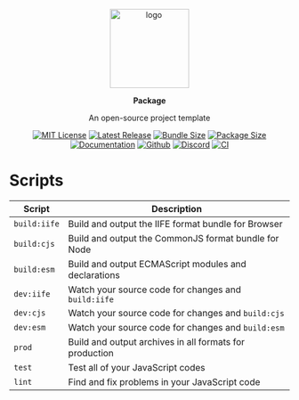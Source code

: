 <br><br>
<div align="center">

<p align="center">
    <img src="https://raw.githubusercontent.com/master-co/package/document/images/logo-and-text.svg" alt="logo" width="142">
</p>
<p align="center">
    <b>Package</b>
</p>
<p align="center">An open-source project template</p>

[![MIT License](https://flat.badgen.net/github/license/master-co/package?color=yellow)](https://github.com/master-co/package/blob/main/LICENSE)
[![Latest Release](https://flat.badgen.net/npm/v/@master/package?icon=npm&label&color=yellow)](https://www.npmjs.com/package/@master/package)
[![Bundle Size](https://flat.badgen.net/bundlephobia/minzip/@master/package?icon=packagephobia&label&color=yellow)](https://bundlephobia.com/package/@master/package 'gzip bundle size (including dependencies)')
[![Package Size](https://flat.badgen.net/badgesize/brotli/https://cdn.jsdelivr.net/npm/@master/package?icon=jsdelivr&label&color=yellow)](https://unpkg.com/@master/package 'brotli package size (without dependencies)')
[![Documentation](https://flat.badgen.net/badge/icon/Documentation?icon=awesome&label&color=yellow)](https://package.master.co)
[![Github](https://flat.badgen.net/badge/icon/master-co%2Fpackage?icon=github&label&color=yellow)](https://github.com/master-co/package)
[![Discord](https://flat.badgen.net/badge/icon/discord?icon=discord&label&color=yellow)](https://discord.gg/sZNKpAAAw6)
[![CI](https://flat.badgen.net/github/status/master-co/package/main/ci/circleci?icon=circleci)](https://circleci.com/gh/master-co/workflows/package/tree/main)

</div>

# Scripts
| Script       | Description                                             |
| ------------ | ------------------------------------------------------- |
| `build:iife` | Build and output the IIFE format bundle for Browser     |
| `build:cjs`  | Build and output the CommonJS format bundle for Node    |
| `build:esm`  | Build and output ECMAScript modules and declarations    |
| `dev:iife`   | Watch your source code for changes and `build:iife`     |
| `dev:cjs`    | Watch your source code for changes and `build:cjs`      |
| `dev:esm`    | Watch your source code for changes and `build:esm`      |
| `prod`       | Build and output archives in all formats for production |
| `test`       | Test all of your JavaScript codes                       |
| `lint`       | Find and fix problems in your JavaScript code           |
